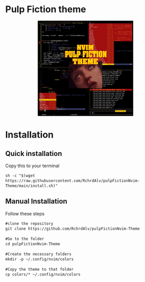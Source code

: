 # Pulp Fiction theme

<p align="center">
  <img src=".imgs/themepic.jpg" width="300" >
</p>


# Installation
## Quick installation
Copy this to your terminal
```
sh -c "$(wget https://raw.githubusercontent.com/RchrdAlv/pulpFictionNvim-Theme/main/install.sh)"
```

## Manual Installation
Follow these steps
```
#clone the repository
git clone https://github.com/RchrdAlv/pulpFictionNvim-Theme

#Go to the folder
cd pulpFictionNvim-Theme

#Create the necessary folders
mkdir -p ~/.config/nvim/colors

#Copy the theme to that folder
cp colors/* ~/.config/nvim/colors
```